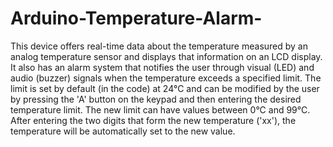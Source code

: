 # Arduino-Temperature-Alarm-

This device offers real-time data about the temperature measured by an analog temperature sensor and displays that information on an LCD display.
It also has an alarm system that notifies the user through visual (LED) and audio (buzzer) signals when the temperature exceeds a specified limit.
The limit is set by default (in the code) at 24°C and can be modified by the user by pressing the 'A' button on the keypad and then entering the desired temperature limit.
The new limit can have values between 0°C and 99°C. After entering the two digits that form the new temperature ('xx'), the temperature will be automatically set to the new value.
